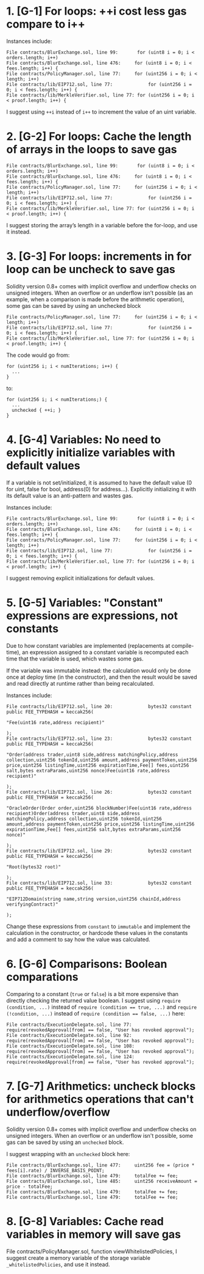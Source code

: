 # 1. [G-1] For loops: ++i  cost less gas compare to i++

Instances include:

    File contracts/BlurExchange.sol, line 99:       for (uint8 i = 0; i < orders.length; i++)
    File contracts/BlurExchange.sol, line 476:     for (uint8 i = 0; i < fees.length; i++) {
    File contracts/PolicyManager.sol, line 77:     for (uint256 i = 0; i < length; i++)
    File contracts/lib/EIP712.sol, line 77:             for (uint256 i = 0; i < fees.length; i++) {
    File contracts/lib/MerkleVerifier.sol, line 77: for (uint256 i = 0; i < proof.length; i++) {

I suggest using `++i` instead of `i++` to increment the value of an uint variable.

# 2. [G-2] For loops: Cache the length of arrays in the loops to save gas

    File contracts/BlurExchange.sol, line 99:       for (uint8 i = 0; i < orders.length; i++)
    File contracts/BlurExchange.sol, line 476:     for (uint8 i = 0; i < fees.length; i++) {
    File contracts/PolicyManager.sol, line 77:     for (uint256 i = 0; i < length; i++)
    File contracts/lib/EIP712.sol, line 77:             for (uint256 i = 0; i < fees.length; i++) {
    File contracts/lib/MerkleVerifier.sol, line 77: for (uint256 i = 0; i < proof.length; i++) {

I suggest storing the array’s length in a variable before the for-loop, and use it instead.

# 3. [G-3] For loops: increments in for loop can be uncheck to save gas

Solidity version 0.8+ comes with implicit overflow and underflow checks on unsigned integers. When an overflow or an underflow isn’t possible (as an example, when a comparison is made before the arithmetic operation), some gas can be saved by using an unchecked block

    File contracts/PolicyManager.sol, line 77:     for (uint256 i = 0; i < length; i++)
    File contracts/lib/EIP712.sol, line 77:             for (uint256 i = 0; i < fees.length; i++) {
    File contracts/lib/MerkleVerifier.sol, line 77: for (uint256 i = 0; i < proof.length; i++) {

The code would go from:

    for (uint256 i; i < numIterations; i++) { 
      ...
    }

to:

    for (uint256 i; i < numIterations;) { 
      ...
      unchecked { ++i; }  
    }

# 4. [G-4] Variables: No need to explicitly initialize variables with default values

If a variable is not set/initialized, it is assumed to have the default value (0 for uint, false for bool, address(0) for address…). Explicitly initializing it with its default value is an anti-pattern and wastes gas.

Instances include:

    File contracts/BlurExchange.sol, line 99:       for (uint8 i = 0; i < orders.length; i++)
    File contracts/BlurExchange.sol, line 476:     for (uint8 i = 0; i < fees.length; i++) {
    File contracts/PolicyManager.sol, line 77:     for (uint256 i = 0; i < length; i++)
    File contracts/lib/EIP712.sol, line 77:             for (uint256 i = 0; i < fees.length; i++) {
    File contracts/lib/MerkleVerifier.sol, line 77: for (uint256 i = 0; i < proof.length; i++) {

I suggest removing explicit initializations for default values.

# 5. [G-5] Variables: "Constant" expressions are expressions, not constants

Due to how constant variables are implemented (replacements at compile-time), an expression assigned to a constant variable is recomputed each time that the variable is used, which wastes some gas.

If the variable was immutable instead: the calculation would only be done once at deploy time (in the constructor), and then the result would be saved and read directly at runtime rather than being recalculated.

Instances include:

    File contracts/lib/EIP712.sol, line 20:             bytes32 constant public FEE_TYPEHASH = keccak256(
                                                                                       "Fee(uint16 rate,address recipient)"
                                                                          );
    File contracts/lib/EIP712.sol, line 23:             bytes32 constant public FEE_TYPEHASH = keccak256(
                                                                                       "Order(address trader,uint8 side,address matchingPolicy,address collection,uint256 tokenId,uint256 amount,address paymentToken,uint256 price,uint256 listingTime,uint256 expirationTime,Fee[] fees,uint256 salt,bytes extraParams,uint256 nonce)Fee(uint16 rate,address recipient)"
                                                                          );
    File contracts/lib/EIP712.sol, line 26:             bytes32 constant public FEE_TYPEHASH = keccak256(
                                                                                       "OracleOrder(Order order,uint256 blockNumber)Fee(uint16 rate,address recipient)Order(address trader,uint8 side,address matchingPolicy,address collection,uint256 tokenId,uint256 amount,address paymentToken,uint256 price,uint256 listingTime,uint256 expirationTime,Fee[] fees,uint256 salt,bytes extraParams,uint256 nonce)"
                                                                          );
    File contracts/lib/EIP712.sol, line 29:             bytes32 constant public FEE_TYPEHASH = keccak256(
                                                                                       "Root(bytes32 root)"
                                                                          );
    File contracts/lib/EIP712.sol, line 33:             bytes32 constant public FEE_TYPEHASH = keccak256(
                                                                                       "EIP712Domain(string name,string version,uint256 chainId,address verifyingContract)"
                                                                          );

Change these expressions from `constant` to `immutable` and implement the calculation in the constructor, or hardcode these values in the constants and add a comment to say how the value was calculated.

# 6. [G-6] Comparisons: Boolean comparations

Comparing to a constant (`true` or `false`) is a bit more expensive than directly checking the returned value boolean. I suggest using `require (condition, ...)` instead of `require (condition == true, ...)` and `require (!condition, ...)` instead of `require (condition == false, ...)` here:

    File contracts/ExecutionDelegate.sol, line 77:     require(revokedApproval[from] == false, "User has revoked approval");
    File contracts/ExecutionDelegate.sol, line 92:     require(revokedApproval[from] == false, "User has revoked approval");
    File contracts/ExecutionDelegate.sol, line 108:     require(revokedApproval[from] == false, "User has revoked approval");
    File contracts/ExecutionDelegate.sol, line 124:     require(revokedApproval[from] == false, "User has revoked approval");

# 7. [G-7] Arithmetics: uncheck blocks for arithmetics operations that can't underflow/overflow

Solidity version 0.8+ comes with implicit overflow and underflow checks on unsigned integers. When an overflow or an underflow isn't possible, some gas can be saved by using an `unchecked` block.

I suggest wrapping with an `unchecked` block here:

    File contracts/BlurExchange.sol, line 477:     uint256 fee = (price * fees[i].rate) / INVERSE_BASIS_POINT;
    File contracts/BlurExchange.sol, line 479:     totalFee += fee;
    File contracts/BlurExchange.sol, line 485:     uint256 receiveAmount = price - totalFee;
    File contracts/BlurExchange.sol, line 479:     totalFee += fee;
    File contracts/BlurExchange.sol, line 479:     totalFee += fee;

# 8. [G-8] Variables: Cache read variables in memory will save gas

File contracts/PolicyManager.sol, function viewWhitelistedPolicies, I suggest create a memory variable of the storage variable `_whitelistedPolicies`, and use it instead.
